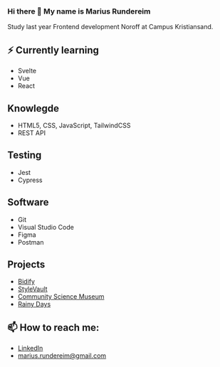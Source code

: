 ### Hi there 👋 My name is Marius Rundereim

Study last year Frontend development Noroff at Campus Kristiansand. 

## ⚡ Currently learning
* Svelte
* Vue
* React

## Knowlegde
* HTML5, CSS, JavaScript, TailwindCSS
* REST API

## Testing
* Jest
* Cypress

## Software
* Git
* Visual Studio Code
* Figma
* Postman




## Projects

* [Bidify](https://github.com/mariusrundereim/marius-semester-project-2)
* [StyleVault](https://github.com/mariusrundereim/rundereim_marius_exam1)
* [Community Science Museum](https://github.com/mariusrundereim/semester-museum-1)
* [Rainy Days](https://github.com/mariusrundereim/rainydays-cms)

## 📫 How to reach me:
* [LinkedIn](https://www.linkedin.com/in/mariusrundereim/)
* marius.rundereim@gmail.com

<!--
**mariusrundereim/mariusrundereim** is a ✨ _special_ ✨ repository because its `README.md` (this file) appears on your GitHub profile.

Here are some ideas to get you started:

- 🔭 I’m currently working on ...
- 🌱 I’m currently learning ...
- 👯 I’m looking to collaborate on ...
- 🤔 I’m looking for help with ...
- 💬 Ask me about ...
- 📫 How to reach me: ...
- 😄 Pronouns: ...
- ⚡ Fun fact: ...
-->

